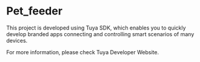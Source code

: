 # Pet_feeder
This project is developed using Tuya SDK, which enables you to quickly develop branded apps connecting and controlling smart scenarios of many devices.         

For more information, please check Tuya Developer Website.